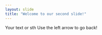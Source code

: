 ```yaml
---
layout: slide
title: "Welcome to our second slide!"
---
```

Your text or sth
Use the left arrow to go back!
